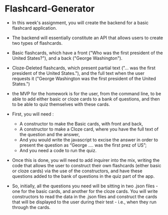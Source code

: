# Flashcard-Generator

* In this week's assignment, you will create the backend for a basic flashcard application.

* The backend will essentially constitute an API that allows users to create two types of flashcards.

* Basic flashcards, which have a front ("Who was the first president of the United States?"), and a back ("George Washington").

* Cloze-Deleted flashcards, which present partial text ("... was the first president of the United States."), and the full text when the user requests it ("George Washington was the first president of the United States.")

* the MVP for the homework is for the user, from the command line, to be able to add either basic or cloze cards to a bank of questions, and then to be able to quiz themselves with these cards.

* First, you will need : 
    - A constructor to make the Basic cards, with front and back,
    - A constructor to make a Cloze card, where you have the full text of the question and the answer,
    - And you would write the javascript to excise the answer in order to present the question as “George …. was the first prez of US”;
    - And you need a code to run the quiz.  

* Once this is done, you will need to add inquirer into the mix, writing the code that allows the user to construct their own flashcards (either basic or cloze cards) via the use of the constructors, and have these questions added to the bank of questions in the quiz part of the app.

* So, initially, all the questions you need will be sitting in two .json files - one for the basic cards, and another for the cloze cards. You will write constructors to read the data in the .json files and construct the cards that will be displayed to the user during their test - i.e., when they run through the cards.